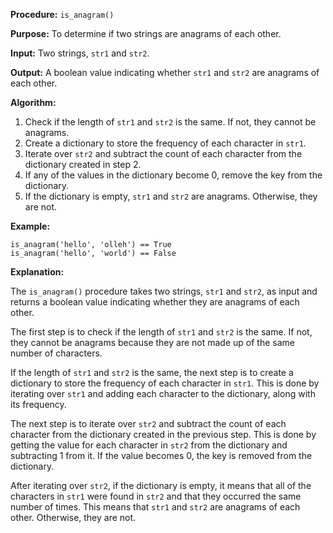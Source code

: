 **Procedure:** `is_anagram()`

**Purpose:** To determine if two strings are anagrams of each other.

**Input:** Two strings, `str1` and `str2`.

**Output:** A boolean value indicating whether `str1` and `str2` are anagrams of each other.

**Algorithm:**

1. Check if the length of `str1` and `str2` is the same. If not, they cannot be anagrams.
2. Create a dictionary to store the frequency of each character in `str1`.
3. Iterate over `str2` and subtract the count of each character from the dictionary created in step 2.
4. If any of the values in the dictionary become 0, remove the key from the dictionary.
5. If the dictionary is empty, `str1` and `str2` are anagrams. Otherwise, they are not.

**Example:**

```
is_anagram('hello', 'olleh') == True
is_anagram('hello', 'world') == False
```

**Explanation:**

The `is_anagram()` procedure takes two strings, `str1` and `str2`, as input and returns a boolean value indicating whether they are anagrams of each other.

The first step is to check if the length of `str1` and `str2` is the same. If not, they cannot be anagrams because they are not made up of the same number of characters.

If the length of `str1` and `str2` is the same, the next step is to create a dictionary to store the frequency of each character in `str1`. This is done by iterating over `str1` and adding each character to the dictionary, along with its frequency.

The next step is to iterate over `str2` and subtract the count of each character from the dictionary created in the previous step. This is done by getting the value for each character in `str2` from the dictionary and subtracting 1 from it. If the value becomes 0, the key is removed from the dictionary.

After iterating over `str2`, if the dictionary is empty, it means that all of the characters in `str1` were found in `str2` and that they occurred the same number of times. This means that `str1` and `str2` are anagrams of each other. Otherwise, they are not.